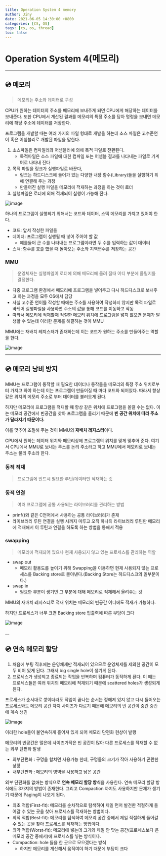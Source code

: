 ```yaml
---
title: Operation System 4 memory
author: Jiny
date: 2021-06-05 14:30:00 +0800
categories: [CS, OS]
tags: [cs, os, thread]
toc: false
---
```

 
# Operation System 4(메모리)
___

## 💿 **메모리**

> 메모리는 주소와 데이터로 구성

CPU가 원하는 데이터의 주소를 메모리에 보내주게 되면 CPU에게 해당하는 데이터를 보내준다. 또한 CPU에서 계산된 결과를 메모리의 특정 주소를 담아 명령을 보내면 메모리에 해당 주소에 데이터를 저장한다.

프로그램을 개발할 때는 여러 가지의 파일 형태로 개발을 하는데 소스 파일은 고수준언어 혹은 어셈블리로 개발된 파일을 말한다.

1. 소스파일은 컴파일러와 어셈블러에 의해 목적 파일로 전환된다.
   - 목적파일은 소스 파일에 대한 컴파일 또는 어셈블 결과를 나타내는 파일로 기계어로 나타내 진다
2. 목적 파일을 링크가 실행파일로 바꾼다,
   - 링크는 하드디스크에 들어가 있는 다양한 내장 함수(Library)들을 실행하기 위해 연결해 주는 과정
   - 만들어진 실행 파일을 메모리에 적재하는 과정을 하는 것이 로더 
3. 실행파일은 로더에 의해 적재되어 실행이 가능해 진다.

![image](https://t1.daumcdn.net/cfile/tistory/23535E465902EABB12)

하나의 프로그램이 실행되기 위해서는 코드와 데이터, 스택 메모리를 가지고 있어야 한다.

- 코드: 앞서 작성한 파일들
- 데이터: 프로그램이 실행될 때 넣어 주어야 할 값
  - 예를들어 큰 수를 나타내는 프로그램이라면 두 수를 입력하는 값이 데이터
- 스택: 함수를 호출 했을 때 돌아오는 주소와 지역변수를 저장하는 공간

### **MMU**

> 운영체재는 실행파일이 로더에 의해 메모리에 올려 질때 어디 부분에 올릴지를 결정한다.

- 다중 프로그램 환경에서 메모리에 프로그램을 넣어주고 다시 하드디스크로 보내주고 하는 과정을 모두 OS에서 담당
- 사실 고수준 언어를 작성할 때에는 주소를 사용하여 작성하지 않지만 목적 파일로 바뀌어 실행파일을 사용하면 주소의 값을 통해 코드를 이동하고 작동
- 따라서 메모리에 적재할때 적절한 메모리 위치에 프로그램을 넣지 않으면 문제가 발생할 수 있는데 이러한 문제를 해결하는 것이 MMU

MMU에는 재배치 레지스터가 존재하는데 이는 코드가 원하는 주소를 만들어주는 역할을 한다.

![image](https://t1.daumcdn.net/cfile/tistory/267E56465902EABA1F)

___

## 💿 **메모리 낭비 방지**

MMU는 프로그램이 동작할 때 필요한 데이터나 동작들을 메모리의 특정 주소 위치로부터 가지고 와야 하는데 이는 프로그램이 만들어질 때 마다 코드화 되어있다. 따라서 항상 같은 위치의 메모리 주소로 부터 데이터를 불러오게 된다.

하지만 메모리에 프로그램을 적재할 때 항상 같은 위치에 프로그램을 올릴 수는 없다. 이는 메모리 공간에서 빈공간을 찾아 프로그램을 올리기 때문에 **빈 공간 위치에 따라 주소가 달라지기 때문이다.**

이를 맞추어 조절해 주는 것이 MMU의 **재배치 레지스터**이다.

CPU에서 원하는 데이터 위치와 메모리상에 프로그램의 위치를 맞게 맞추어 준다. 여기서 CPU에서 MMU로 보내는 주소를 논리 주소라고 하고 MMU에서 메모리로 보내는 주소는 물리 주소라 한다.

### **동적 적재**

> 프로그램에 반드시 필요한 루틴/데이터만 적재하는 것

### **동적 연결**

> 여러 프로그램에 공통 사용되는 라이브러리를 관리하는 방법

- prinf()와 같은 C언어에서 사용하는 공통 라이브러리가 존재
- 라이브러리 루틴 연결을 실행 시까지 미루고 오직 하나의 라이브러리 루틴만 메모리에 적재해서 이 루틴과 연결을 하도록 하는 방법을 통해서 적용

### **swapping**

> 메모리에 적재되어 있으나 현재 사용되지 않고 있는 프로세스를 관리하는 역할

- swap out
  - 메모리 활용도를 높이기 위해 Swapping을 이용하면 현재 사용되지 않는 프로세스를 Backing store로 몰아낸다.(Backing Store는 하드디스크의 일부분이다.)
- swap in
  - 필요한 부분이 생기면 그 부분에 대해 메모리로 적재해서 올려주는 것

MMU의 재배치 레지스터로 적재 위치는 메모리의 빈공간 어디에도 적재가 가능하다.

하지만 프로세스가 너무 크면 Backing store 입출력에 따른 부담이 크다

![image](https://t1.daumcdn.net/cfile/tistory/26647A47590433AB2D)

__

## 💿 **연속 메모리 할당**

1. 처음에 부팅 직후에는 운영체제만 적재되어 있으므로 운영체제를 제외한 공간이 모두 비어 있게 된다. 그래서 big single hole이 생기게 된다.
2. 프로세스가 생성되고 종료되는 작업을 반복하며 컴퓨터가 동작하게 된다. 이 때는 프로세스들은 여러 위치의 메모리에 적재되기 때문에 scattered holes가 생성되게 된다.

프로세스가 순서대로 쌓이더라도 작업이 끝나는 순서는 정해져 있지 않고 다시 들어오는 프로세스와도 메모리 공간 차지 사이즈가 다르기 때문에 메모리의 빈 공간이 중간 중간에 계속 생김

![image](https://t1.daumcdn.net/cfile/tistory/2216D94E5908180A15)

이러한 hole들이 불연속하게 흩어져 있게 되어 메모리 단편화 현상이 발행

메모리의 빈공간은 많은데 사이즈가작은 빈 공간이 많아 다른 프로세스를 적재할 수 없는 외부 단편화 발생

- 외부단편화 : 구멍을 합치면 사용가능 한데, 구멍들의 크기가 작아 사용하기 곤란한 상황
- 내부단편화 : 메모리의 영역을 사용하고 남은 공간



외부 단편화를 없애는 방식으로 **연속 메모리 할당 방식**을 사용한다. 연속 메모리 할당 방식에도 3가지의 방법이 존재한다. 그리고 Compaction 까지도 사용하지만 문제가 생기기 때문에 Paging이 나오게 된다.

- 최초 적합(First-fit): 메모리를 순차적으로 탐색하여 제일 먼저 발견한 적절하게 들어갈 수 있는 곳을 찾아 프로세스를 적재하는 방법이다.
- 최적 적합(Best-fit): 메모리를 탐색하여 메모리 공간 중에서 제일 적절하게 들어갈 수 있는 곳을 찾아 프로세스를 적재하는 방법이다.
- 최악 적합(Worst-fit): 메모리에 넣는데 크기와 제일 안 맞는 공간(프로세스보다 큰 메모리 공간 중에서)에 프로세스를 넣는 방식이다.
- Compaction: hole 들을 한 곳으로 모으겠다는 방식 
  - 하지만 메모리를 계산해서 움직여야 하기 때문에 부담이 크다

